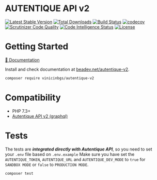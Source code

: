# AUTENTIQUE API v2

[![Latest Stable Version](https://img.shields.io/packagist/v/vinicinbgs/autentique-v2)](https://packagist.org/packages/vinicinbgs/autentique-v2)
[![Total Downloads](https://poser.pugx.org/vinicinbgs/autentique-v2/downloads)](https://packagist.org/packages/vinicinbgs/autentique-v2)
[![Build Status](https://travis-ci.org/vinicinbgs/autentique-v2.svg?branch=master)](https://travis-ci.org/vinicinbgs/autentique-v2)
[![codecov](https://codecov.io/gh/vinicinbgs/autentique-v2/branch/master/graph/badge.svg)](https://codecov.io/gh/vinicinbgs/autentique-v2)
[![Scrutinizer Code Quality](https://scrutinizer-ci.com/g/vinicinbgs/autentique-v2/badges/quality-score.png?b=master)](https://scrutinizer-ci.com/g/vinicinbgs/autentique-v2/?branch=master)
[![Code Intelligence Status](https://scrutinizer-ci.com/g/vinicinbgs/autentique-v2/badges/code-intelligence.svg?b=master)](https://scrutinizer-ci.com/code-intelligence)
[![License](https://poser.pugx.org/vinicinbgs/autentique-v2/license)](https://packagist.org/packages/vinicinbgs/autentique-v2)

# Getting Started

[:orange_book: Documentation](https://beadev.net/autentique-v2)

Install and check documentation at [beadev.net/autentique-v2](https://beadev.net/autentique-v2).

```bash
composer require vinicinbgs/autentique-v2
```

# Compatibility
- PHP 7.3+
- [Autentique API v2 (graphql)](https://docs.autentique.com.br/api/)

# Tests
The tests are _**integrated directly with Autentique API**_, so you need to set your `.env` file based on `.env.example` Make sure you have set the `AUTENTIQUE_TOKEN`, `AUTENTIQUE_URL` and `AUTENTIQUE_DEV_MODE` to `true` for `SANDBOX MODE` or `false` to `PRODUCTION MODE`.
```bash
composer test
```

